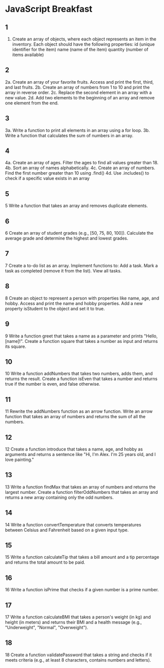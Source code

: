 # JavaScript Breakfast

## 1

1. Create an array of objects, where each object represents an item in the inventory.
Each object should have the following properties:
id (unique identifier for the item)
name (name of the item)
quantity (number of items available)

## 2

2a. Create an array of your favorite fruits. Access and print the first, third, and last fruits.
2b. Create an array of numbers from 1 to 10 and print the array in reverse order.
2c. Replace the second element in an array with a new value.
2d. Add two elements to the beginning of an array and remove one element from the end.

## 3

3a. Write a function to print all elements in an array using a for loop.
3b. Write a function that calculates the sum of numbers in an array.

## 4

4a. Create an array of ages. Filter the ages to find all values greater than 18.
4b. Sort an array of names alphabetically.
4c. Create an array of numbers. Find the first number greater than 10 using .find()
4d. Use .includes() to check if a specific value exists in an array

## 5

5 Write a function that takes an array and removes duplicate elements.

## 6

6 Create an array of student grades (e.g., [50, 75, 80, 100]). Calculate the average grade and
determine the highest and lowest grades.

## 7

7 Create a to-do list as an array. Implement functions to:
Add a task.
Mark a task as completed (remove it from the list).
View all tasks.

## 8

8 Create an object to represent a person with properties like name, age, and hobby. Access and
print the name and hobby properties.
Add a new property isStudent to the object and set it to true.

## 9

9 Write a function greet that takes a name as a parameter and prints "Hello, [name]!".
Create a function square that takes a number as input and returns its square.

## 10

10 Write a function addNumbers that takes two numbers, adds them, and returns the result.
Create a function isEven that takes a number and returns true if the number is even, and false
otherwise.

## 11

11 Rewrite the addNumbers function as an arrow function.
Write an arrow function that takes an array of numbers and returns the sum of all the numbers.

## 12

12 Create a function introduce that takes a name, age, and hobby as arguments and returns a
sentence like "Hi, I'm Alex. I'm 25 years old, and I love painting."

## 13

13 Write a function findMax that takes an array of numbers and returns the largest number.
Create a function filterOddNumbers that takes an array and returns a new array containing only the
odd numbers.

## 14

14 Write a function convertTemperature that converts temperatures between Celsius and
Fahrenheit based on a given input type.

## 15

15 Write a function calculateTip that takes a bill amount and a tip percentage and returns the total
amount to be paid.

## 16

16 Write a function isPrime that checks if a given number is a prime number.

## 17

17 Write a function calculateBMI that takes a person's weight (in kg) and height (in meters) and
returns their BMI and a health message (e.g., "Underweight", "Normal", "Overweight").

## 18

18 Create a function validatePassword that takes a string and checks if it meets criteria (e.g., at least
8 characters, contains numbers and letters).
